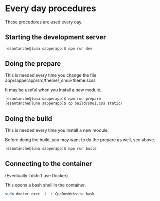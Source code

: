 # Every day procedures

These procedures are used every day.

## Starting the development server

```bash
[esantanche@luna sapperapp]$ npm run dev
```

## Doing the prepare

This is needed every time you change the file app/sapperapp/src/theme/_smui-theme.scss

It may be useful when you install a new module.

```bash
[esantanche@luna sapperapp]$ npm run prepare
[esantanche@luna sapperapp]$ cp build/smui.css static/
```

## Doing the build

This is needed every time you install a new module.

Before doing the build, you may want to do the prepare as well, see above.

```bash
[esantanche@luna sapperapp]$ npm run build
```

## Connecting to the container

(Eventually I didn't use Docker)

This opens a bash shell in the container.

```bash
sudo docker exec -i -t CppDevWebsite bash
```
